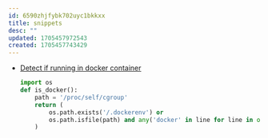 ```yaml
---
id: 6590zhjfybk702uyc1bkkxx
title: snippets
desc: ""
updated: 1705457972543
created: 1705457743429
---
```


-   [Detect if running in docker container](https://stackoverflow.com/questions/43878953/how-does-one-detect-if-one-is-running-within-a-docker-container-within-python)
    
    ``` py
    import os
    def is_docker():
        path = '/proc/self/cgroup'
        return (
            os.path.exists('/.dockerenv') or
            os.path.isfile(path) and any('docker' in line for line in open(path))
        )
    ```
